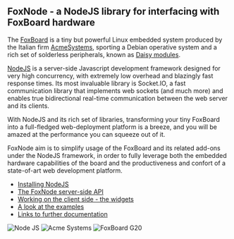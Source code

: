 ## FoxNode - a NodeJS library for interfacing with FoxBoard hardware ##

The [FoxBoard](http://www.acmesystems.it/?id=FOXG20) is a tiny but powerful Linux embedded system produced by the Italian firm [AcmeSystems](http://www.acmesystems.it/), sporting a Debian operative system and a rich set of solderless peripherals, known as [Daisy modules](http://www.acmesystems.it/?id=index_daisy).

[NodeJS](http://nodejs.org/) is a server-side Javascript development framework designed for very high concurrency, with extremely low overhead and blazingly fast response times. Its most invaluable library is Socket.IO, a fast communication library that implements web sockets (and much more) and enables true bidirectional real-time communication between the web server and its clients.

With NodeJS and its rich set of libraries, transforming your tiny FoxBoard into a full-fledged web-deployment platform is a breeze, and you will be amazed at the performance you can squeeze out of it.

FoxNode aim is to simplify usage of the FoxBoard and its related add-ons under the NodeJS framework, in order to fully leverage both the embedded hardware capabilities of the board and the productiveness and confort of a state-of-art web development platform.

- [Installing NodeJS](/ant9000/FoxNode/wiki/Installing)
- [The FoxNode server-side API](/ant9000/FoxNode/wiki/Api)
- [Working on the client side - the widgets](/ant9000/FoxNode/wiki/Widgets)
- [A look at the examples](/ant9000/FoxNode/wiki/Examples)
- [Links to further documentation](/ant9000/FoxNode/wiki/Links)

![Node JS](http://nodejs.org/logos/nodejs.png)
![Acme Systems](http://www.acmesystems.it/images/LogoAcmeSystemsBlue_160.png)
![FoxBoard G20](http://www.acmesystems.it/www/main_page//minifox.jpg)
